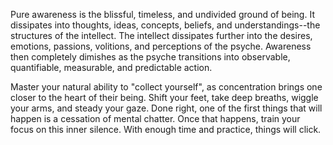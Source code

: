 Pure awareness is the blissful, timeless, and undivided ground of being. It dissipates into thoughts, ideas, concepts, beliefs, and understandings--the structures of the intellect. The intellect dissipates further into the desires, emotions, passions, volitions, and perceptions of the psyche. Awareness then completely dimishes as the psyche transitions into observable, quantifiable, measurable, and predictable action.

Master your natural ability to "collect yourself", as concentration brings one closer to the heart of their being. Shift your feet, take deep breaths, wiggle your arms, and steady your gaze. Done right, one of the first things that will happen is a cessation of mental chatter. Once that happens, train your focus on this inner silence. With enough time and practice, things will click.

